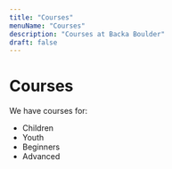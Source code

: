 ```yaml
---
title: "Courses"
menuName: "Courses"
description: "Courses at Backa Boulder"
draft: false
---
```


# Courses

We have courses for:

- Children
- Youth
- Beginners
- Advanced